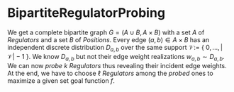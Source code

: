 # BipartiteRegulatorProbing

We get a complete bipartite graph $G = (A \cup B, A \times B)$ with a set $A$ of $\mathit{Regulators}$ and a set $B$ of $\mathit{Positions}$. Every edge $(a,b) \in A \times B$ has an independent discrete distribution $D_{a,b}$ over the same support $\mathcal{V} :=$ { $0,...,|\mathcal{V}| - 1$ }. We know $D_{a,b}$ but not their edge weight realizations $w_{a,b} \sim D_{a,b}$. We can now $\mathit{probe}$ $k$ $\mathit{Regulators}$ thus revealing their incident edge weights. At the end, we have to choose $\ell$ $\mathit{Regulators}$ among the $\mathit{probed}$ ones to maximize a given set goal function $f$.
